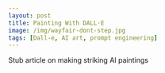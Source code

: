 ```yaml
---
layout: post
title: Painting With DALL·E
image: /img/wayfair-dont-step.jpg
tags: [Dall-e, AI art, prompt engineering]
---
```


Stub article on making striking AI paintings
